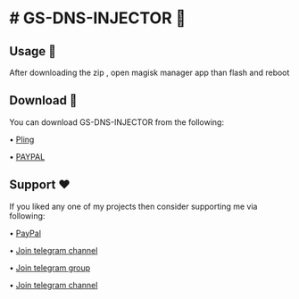 
# # GS-DNS-INJECTOR 🚀

## Usage 🔢
After downloading the zip , open magisk manager app than flash and reboot

## Download 📲
You can download GS-DNS-INJECTOR from the following:

• [Pling](https://www.pling.com/p/1943570/)

• [PAYPAL](https://paypal.me/revGSM)

## Support ❤️
If you liked any one of my projects then consider supporting me via following:

• [PayPal](https://paypal.me/revGSM)

• [Join telegram channel](https://t.me/godTspeed)

• [Join telegram group](https://t.me/godpseedmode)

• [Join telegram channel](https://godTspeed.xyz)
